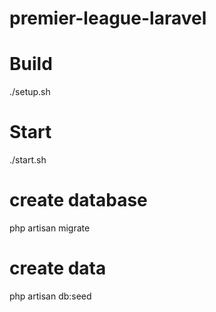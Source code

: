 # premier-league-laravel

# Build
./setup.sh

# Start
./start.sh

# create database
php artisan migrate

# create data
php artisan db:seed

